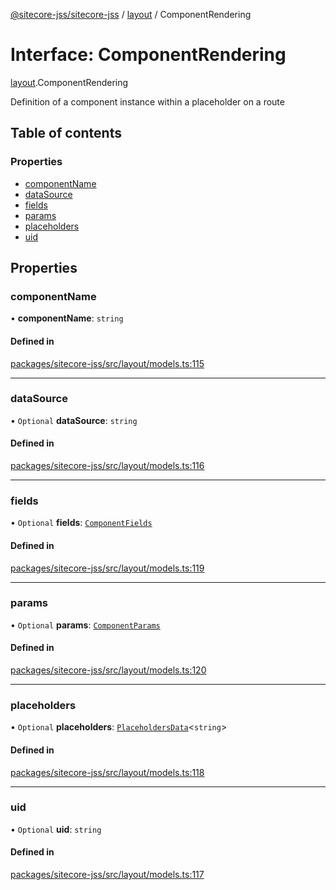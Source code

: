 [@sitecore-jss/sitecore-jss](../README.md) / [layout](../modules/layout.md) / ComponentRendering

# Interface: ComponentRendering

[layout](../modules/layout.md).ComponentRendering

Definition of a component instance within a placeholder on a route

## Table of contents

### Properties

- [componentName](layout.ComponentRendering.md#componentname)
- [dataSource](layout.ComponentRendering.md#datasource)
- [fields](layout.ComponentRendering.md#fields)
- [params](layout.ComponentRendering.md#params)
- [placeholders](layout.ComponentRendering.md#placeholders)
- [uid](layout.ComponentRendering.md#uid)

## Properties

### componentName

• **componentName**: `string`

#### Defined in

[packages/sitecore-jss/src/layout/models.ts:115](https://github.com/Sitecore/jss/blob/a6aceacd9/packages/sitecore-jss/src/layout/models.ts#L115)

___

### dataSource

• `Optional` **dataSource**: `string`

#### Defined in

[packages/sitecore-jss/src/layout/models.ts:116](https://github.com/Sitecore/jss/blob/a6aceacd9/packages/sitecore-jss/src/layout/models.ts#L116)

___

### fields

• `Optional` **fields**: [`ComponentFields`](layout.ComponentFields.md)

#### Defined in

[packages/sitecore-jss/src/layout/models.ts:119](https://github.com/Sitecore/jss/blob/a6aceacd9/packages/sitecore-jss/src/layout/models.ts#L119)

___

### params

• `Optional` **params**: [`ComponentParams`](layout.ComponentParams.md)

#### Defined in

[packages/sitecore-jss/src/layout/models.ts:120](https://github.com/Sitecore/jss/blob/a6aceacd9/packages/sitecore-jss/src/layout/models.ts#L120)

___

### placeholders

• `Optional` **placeholders**: [`PlaceholdersData`](../modules/layout.md#placeholdersdata)\<`string`\>

#### Defined in

[packages/sitecore-jss/src/layout/models.ts:118](https://github.com/Sitecore/jss/blob/a6aceacd9/packages/sitecore-jss/src/layout/models.ts#L118)

___

### uid

• `Optional` **uid**: `string`

#### Defined in

[packages/sitecore-jss/src/layout/models.ts:117](https://github.com/Sitecore/jss/blob/a6aceacd9/packages/sitecore-jss/src/layout/models.ts#L117)
